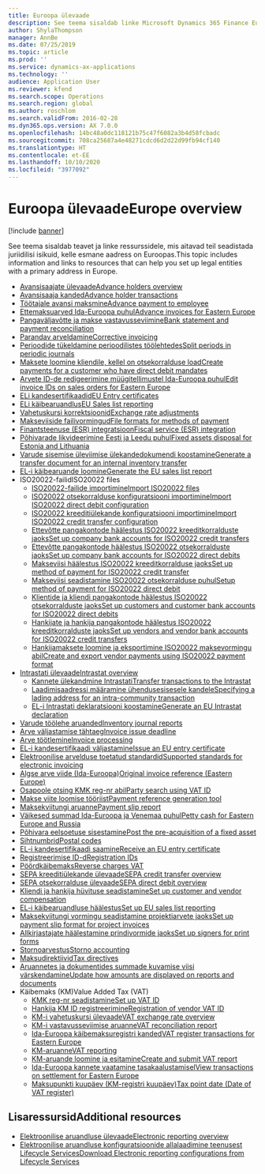 ```yaml
---
title: Euroopa ülevaade
description: See teema sisaldab linke Microsoft Dynamics 365 Finance Euroopa dokumentatsiooni ressurssidele.
author: ShylaThompson
manager: AnnBe
ms.date: 07/25/2019
ms.topic: article
ms.prod: ''
ms.service: dynamics-ax-applications
ms.technology: ''
audience: Application User
ms.reviewer: kfend
ms.search.scope: Operations
ms.search.region: global
ms.author: roschlom
ms.search.validFrom: 2016-02-28
ms.dyn365.ops.version: AX 7.0.0
ms.openlocfilehash: 14bc48a0dc118121b75c47f6082a3b4d58fcbadc
ms.sourcegitcommit: 708ca25687a4e48271cdcd6d2d22d99fb94cf140
ms.translationtype: HT
ms.contentlocale: et-EE
ms.lasthandoff: 10/10/2020
ms.locfileid: "3977092"
---
```

# <a name="europe-overview"></a><span data-ttu-id="af3ce-103">Euroopa ülevaade</span><span class="sxs-lookup"><span data-stu-id="af3ce-103">Europe overview</span></span>

[!include [banner](../includes/banner.md)]

<span data-ttu-id="af3ce-104">See teema sisaldab teavet ja linke ressurssidele, mis aitavad teil seadistada juriidilisi isikuid, kelle esmane aadress on Euroopas.</span><span class="sxs-lookup"><span data-stu-id="af3ce-104">This topic includes information and links to resources that can help you set up legal entities with a primary address in Europe.</span></span> 

- [<span data-ttu-id="af3ce-105">Avansisaajate ülevaade</span><span class="sxs-lookup"><span data-stu-id="af3ce-105">Advance holders overview</span></span>](emea-advance-holders.md)
 - [<span data-ttu-id="af3ce-106">Avansisaaja kanded</span><span class="sxs-lookup"><span data-stu-id="af3ce-106">Advance holder transactions</span></span>](emea-advance-holders-transactions.md)
 - [<span data-ttu-id="af3ce-107">Töötajale avansi maksmine</span><span class="sxs-lookup"><span data-stu-id="af3ce-107">Advance payment to employee</span></span>](tasks/advance-payment-employee.md)
- [<span data-ttu-id="af3ce-108">Ettemaksuarved Ida-Euroopa puhul</span><span class="sxs-lookup"><span data-stu-id="af3ce-108">Advance invoices for Eastern Europe</span></span>](emea-advance-invoice.md)
- [<span data-ttu-id="af3ce-109">Pangaväljavõtte ja makse vastavusseviimine</span><span class="sxs-lookup"><span data-stu-id="af3ce-109">Bank statement and payment reconciliation</span></span>](emea-bank-reconciliation.md)
- [<span data-ttu-id="af3ce-110">Parandav arveldamine</span><span class="sxs-lookup"><span data-stu-id="af3ce-110">Corrective invoicing</span></span>](emea-corrective-invoice.md)
- [<span data-ttu-id="af3ce-111">Perioodide tükeldamine perioodilistes töölehtedes</span><span class="sxs-lookup"><span data-stu-id="af3ce-111">Split periods in periodic journals</span></span>](emea-create-post-periodic-journals.md)
- [<span data-ttu-id="af3ce-112">Maksete loomine kliendile, kellel on otsekorralduse load</span><span class="sxs-lookup"><span data-stu-id="af3ce-112">Create payments for a customer who have direct debit mandates</span></span>](tasks/create-payments-customers-who-have-direct-debit-mandates.md)
- [<span data-ttu-id="af3ce-113">Arvete ID-de redigeerimine müügitellimustel Ida-Euroopa puhul</span><span class="sxs-lookup"><span data-stu-id="af3ce-113">Edit invoice IDs on sales orders for Eastern Europe</span></span>](emea-edit-invoice-id-sales-orders.md)
- [<span data-ttu-id="af3ce-114">ELi kandesertifikaadid</span><span class="sxs-lookup"><span data-stu-id="af3ce-114">EU Entry certificates</span></span>](emea-entry-certificates.md)
- [<span data-ttu-id="af3ce-115">ELi käibearuandlus</span><span class="sxs-lookup"><span data-stu-id="af3ce-115">EU Sales list reporting</span></span>](emea-eu-sales-list.md)
- [<span data-ttu-id="af3ce-116">Vahetuskursi korrektsioonid</span><span class="sxs-lookup"><span data-stu-id="af3ce-116">Exchange rate adjustments</span></span>](emea-exchange-rate-adjustments.md)
- [<span data-ttu-id="af3ce-117">Makseviiside failivormingud</span><span class="sxs-lookup"><span data-stu-id="af3ce-117">File formats for methods of payment</span></span>](emea-select-file-formats-for-the-method-of-payments.md)
- [<span data-ttu-id="af3ce-118">Finantsteenuse (ESR) integratsioon</span><span class="sxs-lookup"><span data-stu-id="af3ce-118">Fiscal service (ESR) integration</span></span>](emea-fiscal-service-integration.md)
- [<span data-ttu-id="af3ce-119">Põhivarade likvideerimine Eesti ja Leedu puhul</span><span class="sxs-lookup"><span data-stu-id="af3ce-119">Fixed assets disposal for Estonia and Lithuania</span></span>](emea-credit-note-reverse-fixed-asset-sale.md)
- [<span data-ttu-id="af3ce-120">Varude sisemise üleviimise ülekandedokumendi koostamine</span><span class="sxs-lookup"><span data-stu-id="af3ce-120">Generate a transfer document for an internal inventory transfer</span></span>](tasks/transfer-document-internal-inventory-transfer.md)
- [<span data-ttu-id="af3ce-121">EL-i käibearuande loomine</span><span class="sxs-lookup"><span data-stu-id="af3ce-121">Generate the EU sales list report</span></span>](tasks/eur-00011-eu-sales-list-report.md)
- <span data-ttu-id="af3ce-122">ISO20022-failid</span><span class="sxs-lookup"><span data-stu-id="af3ce-122">ISO20022 files</span></span>
  - [<span data-ttu-id="af3ce-123">ISO20022-failide importimine</span><span class="sxs-lookup"><span data-stu-id="af3ce-123">Import ISO20022 files</span></span>](emea-ISO20022-file-formats.md)
  - [<span data-ttu-id="af3ce-124">ISO20022 otsekorralduse konfiguratsiooni importimine</span><span class="sxs-lookup"><span data-stu-id="af3ce-124">Import ISO20022 direct debit configuration</span></span>](tasks/import-iso20022-direct-debit-configuration.md)
  - [<span data-ttu-id="af3ce-125">ISO20022 kreeditiülekande konfiguratsiooni importimine</span><span class="sxs-lookup"><span data-stu-id="af3ce-125">Import ISO20022 credit transfer configuration</span></span>](tasks/import-iso20022-credit-transfer-configuration.md)
  - [<span data-ttu-id="af3ce-126">Ettevõtte pangakontode häälestus ISO20022 kreeditkorralduste jaoks</span><span class="sxs-lookup"><span data-stu-id="af3ce-126">Set up company bank accounts for ISO20022 credit transfers</span></span>](tasks/set-up-company-bank-accounts-iso20022-credit-transfers.md)
  - [<span data-ttu-id="af3ce-127">Ettevõtte pangakontode häälestus ISO20022 otsekorralduste jaoks</span><span class="sxs-lookup"><span data-stu-id="af3ce-127">Set up company bank accounts for ISO20022 direct debits</span></span>](tasks/set-up-company-bank-accounts-iso20022-direct-debits.md)
  - [<span data-ttu-id="af3ce-128">Makseviisi häälestus ISO20022 kreeditkorralduse jaoks</span><span class="sxs-lookup"><span data-stu-id="af3ce-128">Set up method of payment for ISO20022 credit transfer</span></span>](tasks/set-up-method-payment-iso20022-credit-transfer.md)
  - [<span data-ttu-id="af3ce-129">Makseviisi seadistamine ISO20022 otsekorralduse puhul</span><span class="sxs-lookup"><span data-stu-id="af3ce-129">Setup method of payment for ISO20022 direct debit</span></span>](tasks/setup-method-payment-iso20022-direct-debit.md)
  - [<span data-ttu-id="af3ce-130">Klientide ja kliendi pangakontode häälestus ISO20022 otsekorralduste jaoks</span><span class="sxs-lookup"><span data-stu-id="af3ce-130">Set up customers and customer bank accounts for ISO20022 direct debits</span></span>](tasks/set-up-bank-accounts-iso20022-direct-debits.md)
  - [<span data-ttu-id="af3ce-131">Hankijate ja hankija pangakontode häälestus ISO20022 kreeditkorralduste jaoks</span><span class="sxs-lookup"><span data-stu-id="af3ce-131">Set up vendors and vendor bank accounts for ISO20022 credit transfers</span></span>](tasks/set-up-vendor-iso20022-credit-transfers.md)
  - [<span data-ttu-id="af3ce-132">Hankijamaksete loomine ja eksportimine ISO20022 maksevormingu abil</span><span class="sxs-lookup"><span data-stu-id="af3ce-132">Create and export vendor payments using ISO20022 payment format</span></span>](tasks/create-export-vendor-payments-iso20022-payment-format.md)
- [<span data-ttu-id="af3ce-133">Intrastati ülevaade</span><span class="sxs-lookup"><span data-stu-id="af3ce-133">Intrastat overview</span></span>](emea-intrastat.md)
  - [<span data-ttu-id="af3ce-134">Kannete ülekandmine Intrastati</span><span class="sxs-lookup"><span data-stu-id="af3ce-134">Transfer transactions to the Intrastat</span></span>](tasks/transfer-transactions-intrastat.md)
  - [<span data-ttu-id="af3ce-135">Laadimisaadressi määramine ühendusesisesele kandele</span><span class="sxs-lookup"><span data-stu-id="af3ce-135">Specifying a lading address for an intra-community transaction</span></span>](tasks/eur-00002-specify-lading-address-intra-community.md)
  - [<span data-ttu-id="af3ce-136">EL-i Intrastati deklaratsiooni koostamine</span><span class="sxs-lookup"><span data-stu-id="af3ce-136">Generate an EU Intrastat declaration</span></span>](tasks/eur-00002-eu-intrastat-declaration.md)
- [<span data-ttu-id="af3ce-137">Varude töölehe aruanded</span><span class="sxs-lookup"><span data-stu-id="af3ce-137">Inventory journal reports</span></span>](emea-set-up-report-inventory-journal-names.md)
- [<span data-ttu-id="af3ce-138">Arve väljastamise tähtaeg</span><span class="sxs-lookup"><span data-stu-id="af3ce-138">Invoice issue deadline</span></span>](emea-invoice-issue-deadline.md)
- [<span data-ttu-id="af3ce-139">Arve töötlemine</span><span class="sxs-lookup"><span data-stu-id="af3ce-139">Invoice processing</span></span>](emea-invoice-processing.md)
- [<span data-ttu-id="af3ce-140">EL-i kandesertifikaadi väljastamine</span><span class="sxs-lookup"><span data-stu-id="af3ce-140">Issue an EU entry certificate</span></span>](tasks/eur-00012-issue-eu-entry-certificate.md)
- [<span data-ttu-id="af3ce-141">Elektroonilise arvelduse toetatud standardid</span><span class="sxs-lookup"><span data-stu-id="af3ce-141">Supported standards for electronic invoicing</span></span>](emea-oioubl-standards-electronic-invoicing.md)
- [<span data-ttu-id="af3ce-142">Algse arve viide (Ida-Euroopa)</span><span class="sxs-lookup"><span data-stu-id="af3ce-142">Original invoice reference (Eastern Europe)</span></span>](tasks/ee-00004-original-invoice-reference.md)
- [<span data-ttu-id="af3ce-143">Osapoole otsing KMK reg-nr abil</span><span class="sxs-lookup"><span data-stu-id="af3ce-143">Party search using VAT ID</span></span>](tasks/eur-00015-party-search-vat-id.md)
- [<span data-ttu-id="af3ce-144">Makse viite loomise tööriist</span><span class="sxs-lookup"><span data-stu-id="af3ce-144">Payment reference generation tool</span></span>](tasks/ee-00015-payment-reference-generation-tool.md)
- [<span data-ttu-id="af3ce-145">Maksekviitungi aruanne</span><span class="sxs-lookup"><span data-stu-id="af3ce-145">Payment slip report</span></span>](emea-eur-payment-slip-report-giro.md)
- [<span data-ttu-id="af3ce-146">Väikesed summad Ida-Euroopa ja Venemaa puhul</span><span class="sxs-lookup"><span data-stu-id="af3ce-146">Petty cash for Eastern Europe and Russia</span></span>](emea-petty-cash.md)
- [<span data-ttu-id="af3ce-147">Põhivara eelsoetuse sisestamine</span><span class="sxs-lookup"><span data-stu-id="af3ce-147">Post the pre-acquisition of a fixed asset</span></span>](emea-pre-acquisition-acquisition-fixed-asset.md)
- [<span data-ttu-id="af3ce-148">Sihtnumbrid</span><span class="sxs-lookup"><span data-stu-id="af3ce-148">Postal codes</span></span>](emea-import-create-postal-codes-manually.md)
- [<span data-ttu-id="af3ce-149">EL-i kandesertifikaadi saamine</span><span class="sxs-lookup"><span data-stu-id="af3ce-149">Receive an EU entry certificate</span></span>](tasks/eur-00012-receive-eu-entry-certificate.md)
- [<span data-ttu-id="af3ce-150">Registreerimise ID-d</span><span class="sxs-lookup"><span data-stu-id="af3ce-150">Registration IDs</span></span>](emea-registration-ids.md)
- [<span data-ttu-id="af3ce-151">Pöördkäibemaks</span><span class="sxs-lookup"><span data-stu-id="af3ce-151">Reverse charges VAT</span></span>](emea-reverse-charge.md)
- [<span data-ttu-id="af3ce-152">SEPA kreeditiülekande ülevaade</span><span class="sxs-lookup"><span data-stu-id="af3ce-152">SEPA credit transfer overview</span></span>](../accounts-payable/sepa-credit-transfer.md)
- [<span data-ttu-id="af3ce-153">SEPA otsekorralduse ülevaade</span><span class="sxs-lookup"><span data-stu-id="af3ce-153">SEPA direct debit overview</span></span>](../accounts-receivable/sepa-direct-debit-overview.md)
- [<span data-ttu-id="af3ce-154">Kliendi ja hankija hüvituse seadistamine</span><span class="sxs-lookup"><span data-stu-id="af3ce-154">Set up customer and vendor compensation</span></span>](emea-compensation-customer-vendor-transactions.md)
- [<span data-ttu-id="af3ce-155">EL-i käibearuandluse häälestus</span><span class="sxs-lookup"><span data-stu-id="af3ce-155">Set up EU sales list reporting</span></span>](tasks/eur-00011-eu-sales-list-reporting.md)
- [<span data-ttu-id="af3ce-156">Maksekviitungi vormingu seadistamine projektiarvete jaoks</span><span class="sxs-lookup"><span data-stu-id="af3ce-156">Set up payment slip format for project invoices</span></span>](tasks/set-up-payment-slip-format-project-invoices.md)
- [<span data-ttu-id="af3ce-157">Allkirjastajate häälestamine prindivormide jaoks</span><span class="sxs-lookup"><span data-stu-id="af3ce-157">Set up signers for print forms</span></span>](emea-set-up-signers-for-printing-forms.md)
- [<span data-ttu-id="af3ce-158">Stornoarvestus</span><span class="sxs-lookup"><span data-stu-id="af3ce-158">Storno accounting</span></span>](emea-storno.md)
- [<span data-ttu-id="af3ce-159">Maksudirektiivid</span><span class="sxs-lookup"><span data-stu-id="af3ce-159">Tax directives</span></span>](emea-tax-directives.md)
- [<span data-ttu-id="af3ce-160">Aruannetes ja dokumentides summade kuvamise viisi värskendamine</span><span class="sxs-lookup"><span data-stu-id="af3ce-160">Update how amounts are displayed on reports and documents</span></span>](emea-amount-printing-forms.md)
- <span data-ttu-id="af3ce-161">Käibemaks (KM)</span><span class="sxs-lookup"><span data-stu-id="af3ce-161">Value Added Tax (VAT)</span></span>
  - [<span data-ttu-id="af3ce-162">KMK reg-nr seadistamine</span><span class="sxs-lookup"><span data-stu-id="af3ce-162">Set up VAT ID</span></span>](tasks/eur-00015-vat-id.md)
  - [<span data-ttu-id="af3ce-163">Hankija KM ID registreerimine</span><span class="sxs-lookup"><span data-stu-id="af3ce-163">Registration of vendor VAT ID</span></span>](tasks/eur-00015-registration-vendor-vat-id.md)
  - [<span data-ttu-id="af3ce-164">KM-i vahetuskursi ülevaade</span><span class="sxs-lookup"><span data-stu-id="af3ce-164">VAT exchange rate overview</span></span>](emea-vat-exchange-rate.md)
  - [<span data-ttu-id="af3ce-165">KM-i vastavusseviimise aruanne</span><span class="sxs-lookup"><span data-stu-id="af3ce-165">VAT reconciliation report</span></span>](tasks/eur-00018-vat-reconciliation-report.md)
  - [<span data-ttu-id="af3ce-166">Ida-Euroopa käibemaksuregistri kanded</span><span class="sxs-lookup"><span data-stu-id="af3ce-166">VAT register transactions for Eastern Europe</span></span>](emea-vat-register-transactions.md)
  - [<span data-ttu-id="af3ce-167">KM-aruanne</span><span class="sxs-lookup"><span data-stu-id="af3ce-167">VAT reporting</span></span>](emea-vat-reporting.md)
  - [<span data-ttu-id="af3ce-168">KM-aruande loomine ja esitamine</span><span class="sxs-lookup"><span data-stu-id="af3ce-168">Create and submit VAT report</span></span>](tasks/create-submit-vat-report.md)
  - [<span data-ttu-id="af3ce-169">Ida-Euroopa kannete vaatamine tasakaalustamisel</span><span class="sxs-lookup"><span data-stu-id="af3ce-169">View transactions on settlement for Eastern Europe</span></span>](emea-transactions-settlement-form.md)
  - [<span data-ttu-id="af3ce-170">Maksupunkti kuupäev (KM-registri kuupäev)</span><span class="sxs-lookup"><span data-stu-id="af3ce-170">Tax point date (Date of VAT register)</span></span>](emea-tax-point-date.md)

## <a name="additional-resources"></a><span data-ttu-id="af3ce-171">Lisaressursid</span><span class="sxs-lookup"><span data-stu-id="af3ce-171">Additional resources</span></span>

- [<span data-ttu-id="af3ce-172">Elektroonilise aruandluse ülevaade</span><span class="sxs-lookup"><span data-stu-id="af3ce-172">Electronic reporting overview</span></span>](../../dev-itpro/analytics/general-electronic-reporting.md)
- [<span data-ttu-id="af3ce-173">Elektroonilise aruandluse konfiguratsioonide allalaadimine teenusest Lifecycle Services</span><span class="sxs-lookup"><span data-stu-id="af3ce-173">Download Electronic reporting configurations from Lifecycle Services</span></span>](../../dev-itpro/analytics/download-electronic-reporting-configuration-lcs.md)

